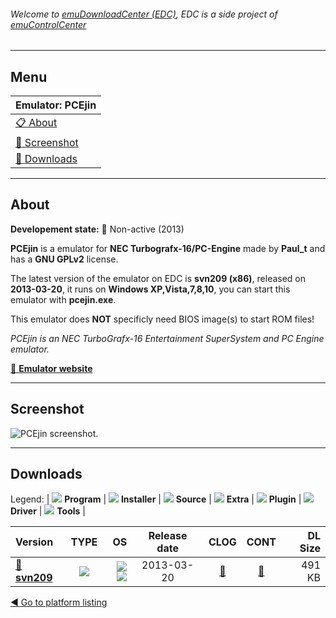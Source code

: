 ###### Welcome to [emuDownloadCenter (EDC)](https://github.com/PhoenixInteractiveNL/emuDownloadCenter/wiki/), EDC is a side project of [emuControlCenter](https://github.com/PhoenixInteractiveNL/emuControlCenter/wiki/)
***
## Menu
| **Emulator: PCEjin** |
|:---------|
| [:clipboard: About](#about) |
| [:sunrise: Screenshot](#screenshot) |
| [:floppy_disk: Downloads](#downloads) |
***
## About
**Developement state:** :red_circle: Non-active (2013)

**PCEjin** is a emulator for **NEC Turbografx-16/PC-Engine** made by **Paul_t** and has a **GNU GPLv2** license.

The latest version of the emulator on EDC is **svn209 (x86)**, released on **2013-03-20**, it runs on **Windows XP,Vista,7,8,10**, you can start this emulator with **pcejin.exe**.

This emulator does **NOT** specificly need BIOS image(s) to start ROM files!

_PCEjin is an NEC TurboGrafx-16 Entertainment SuperSystem and PC Engine emulator._

[:link: **Emulator website**](http://tasvideos.org/EmulatorResources/Pcejin.html)
***
## Screenshot
![](https://raw.githubusercontent.com/PhoenixInteractiveNL/emuDownloadCenter/master/hooks/pcejin/emulator_screen_01.jpg "PCEjin screenshot.")
***
## Downloads
Legend:
| ![](https://raw.githubusercontent.com/wiki/PhoenixInteractiveNL/emuDownloadCenter/images_misc/icon_program_24.png) **Program** | 
![](https://raw.githubusercontent.com/wiki/PhoenixInteractiveNL/emuDownloadCenter/images_misc/icon_installer_24.png) **Installer** | 
![](https://raw.githubusercontent.com/wiki/PhoenixInteractiveNL/emuDownloadCenter/images_misc/icon_source_code_24.png) **Source** | 
![](https://raw.githubusercontent.com/wiki/PhoenixInteractiveNL/emuDownloadCenter/images_misc/icon_extra_24.png) **Extra** | 
![](https://raw.githubusercontent.com/wiki/PhoenixInteractiveNL/emuDownloadCenter/images_misc/icon_plugin_24.png) **Plugin** | 
![](https://raw.githubusercontent.com/wiki/PhoenixInteractiveNL/emuDownloadCenter/images_misc/icon_driver_24.png) **Driver** | 
![](https://raw.githubusercontent.com/wiki/PhoenixInteractiveNL/emuDownloadCenter/images_misc/icon_tools_24.png) **Tools** | 
 
| Version | TYPE | OS | Release date | CLOG | CONT | DL Size |
|:--------|:----:|---:|:------------:|:----:|:----:|--------:|
| [:floppy_disk: **svn209**](https://github.com/PhoenixInteractiveNL/edc-repo0005/raw/master/pcejin/svn209.7z) | ![](https://raw.githubusercontent.com/wiki/PhoenixInteractiveNL/emuDownloadCenter/images_misc/icon_program_24.png) | ![](https://raw.githubusercontent.com/wiki/PhoenixInteractiveNL/emuDownloadCenter/images_misc/logo_windows_24.png)![](https://raw.githubusercontent.com/wiki/PhoenixInteractiveNL/emuDownloadCenter/images_misc/icon_32-bit_24.png) | 2013-03-20 | [:page_facing_up:](https://github.com/PhoenixInteractiveNL/edc-repo0005/blob/master/pcejin/svn209_changelog.txt) | [:mag_right:](https://github.com/PhoenixInteractiveNL/edc-repo0005/blob/master/pcejin/svn209_contents.txt) | 491 KB |

[:arrow_backward: Go to platform listing](https://github.com/PhoenixInteractiveNL/emuDownloadCenter/wiki/EDC-Platform-List)
